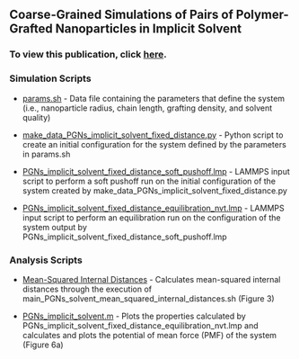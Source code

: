 ## Coarse-Grained Simulations of Pairs of Polymer-Grafted Nanoparticles in Implicit Solvent
### To view this publication, click [here]().

### Simulation Scripts

- [params.sh](https://github.com/hall-polymers/published-work/blob/master/2025-paccievaristo2025pgns/params.sh) - Data file containing the parameters that define the system (i.e., nanoparticle radius, chain length, grafting density, and solvent quality)

- [make_data_PGNs_implicit_solvent_fixed_distance.py](https://github.com/hall-polymers/published-work/blob/master/2025-paccievaristo2025pgns/make_data_PGNs_implicit_solvent_fixed_distance.py) - Python script to create an initial configuration for the system defined by the parameters in params.sh

- [PGNs_implicit_solvent_fixed_distance_soft_pushoff.lmp](https://github.com/hall-polymers/published-work/blob/master/2025-paccievaristo2025pgns/PGNs_implicit_solvent_fixed_distance_soft_pushoff.lmp) - LAMMPS input script to perform a soft pushoff run on the initial configuration of the system created by make_data_PGNs_implicit_solvent_fixed_distance.py

- [PGNs_implicit_solvent_fixed_distance_equilibration_nvt.lmp](https://github.com/hall-polymers/published-work/blob/master/2025-paccievaristo2025pgns/PGNs_implicit_solvent_fixed_distance_equilibration_nvt.lmp) - LAMMPS input script to perform an equilibration run on the configuration of the system output by PGNs_implicit_solvent_fixed_distance_soft_pushoff.lmp

### Analysis Scripts

- [Mean-Squared Internal Distances](https://github.com/hall-polymers/published-work/tree/master/2025-paccievaristo2025pgns/Mean-Squared%20Internal%20Distances) - Calculates mean-squared internal distances through the execution of main_PGNs_solvent_mean_squared_internal_distances.sh (Figure 3)

- [PGNs_implicit_solvent.m](https://github.com/hall-polymers/published-work/blob/master/2025-paccievaristo2025pgns/PGNs_implicit_solvent.m) - Plots the properties calculated by PGNs_implicit_solvent_fixed_distance_equilibration_nvt.lmp and calculates and plots the potential of mean force (PMF) of the system (Figure 6a)
